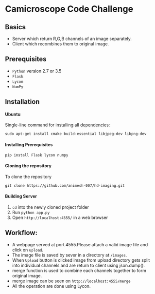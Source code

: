 # Camicroscope Code Challenge

## Basics

* Server which return R,G,B channels of an image separately.
* Client which recombines them to original image.

## Prerequisites 

* `Python` version 2.7 or 3.5
* `Flask`
* `Lycon` 
* `NumPy`


## Installation

#### Ubuntu
Single-line command for installing all dependencies: 

`sudo apt-get install cmake build-essential libjpeg-dev libpng-dev`

#### Installing Prerequisites 

`pip install Flask lycon numpy`

#### Cloning the repository

To clone the repository

```
git clone https://github.com/animesh-007/hd-imaging.git
```

#### Building Server

1. `cd` into the newly cloned project folder
2. Run `python app.py`
3. Open `http://localhost:4555/` in a web browser


## Workflow:

* A webpage served at port 4555.Please attach a valid image file and click on `upload`.
* The image file is saved by sever in a directory at `/images`.
* When `Upload` button is clicked image from upload directory gets split into individual channels and are return to client using json.dump(). 
* merge function is used to combine each channels together to form original image.
* merge image can be seen on `http://localhost:4555/merge`
* All the operation are done using Lycon.

